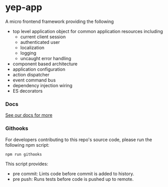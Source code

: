 # yep-app
A micro frontend framework providing the following

- top level application object for common application resources including
  - current client session
  - authenticated user
  - localization
  - logging
  - uncaught error handling
- component based architecture
- application configuration
- action dispatcher
- event command bus
- dependency injection wiring
- ES decorators

### Docs

[See our docs for more](./doc/index.md)

### Githooks

For developers contributing to this repo's source code, please run the following npm script:

```
npm run githooks
```

This script provides:

- pre commit: Lints code before commit is added to history.
- pre push: Runs tests before code is pushed up to remote.
